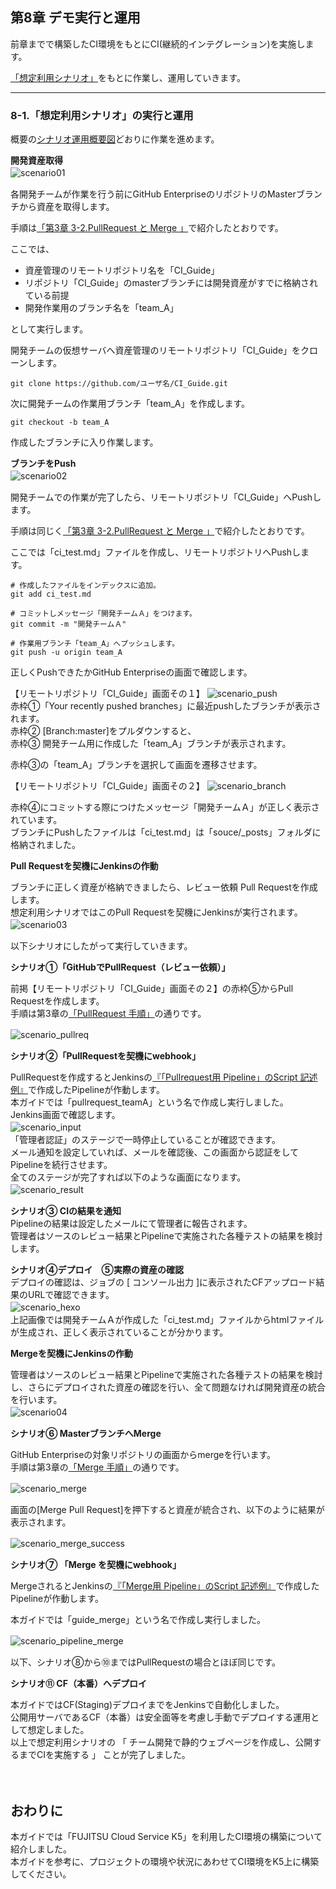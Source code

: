 ## 第8章 デモ実行と運用 <br/>

前章までで構築したCI環境をもとにCI(継続的インテグレーション)を実施します。<br/>

[「想定利用シナリオ」](#scenario)をもとに作業し、運用していきます。<br/>

------------------------------------------------------------------------------------

### 8-1.「想定利用シナリオ」の実行と運用

概要の[シナリオ運用概要図](#ci_02)どおりに作業を進めます。

**開発資産取得**<br/>
![scenario01](./image/scenario01.jpg)
　<br/>

各開発チームが作業を行う前にGitHub EnterpriseのリポジトリのMasterブランチから資産を取得します。<br/>

手順は[「第3章 3-2.PullRequest と Merge 」](#git_function)で紹介したとおりです。<br/>

ここでは、<br/>
- 資産管理のリモートリポジトリ名を「CI_Guide」
- リポジトリ「CI_Guide」のmasterブランチには開発資産がすでに格納されている前提
- 開発作業用のブランチ名を「team_A」<br/>

として実行します。<br/>

開発チームの仮想サーバへ資産管理のリモートリポジトリ「CI_Guide」をクローンします。<br/>

`git clone https://github.com/ユーザ名/CI_Guide.git`<br/>

次に開発チームの作業用ブランチ「team_A」を作成します。<br/>

`git checkout -b team_A`<br/>

作成したブランチに入り作業します。<br/>

**ブランチをPush**<br/>
![scenario02](./image/scenario02.jpg)
　<br/>

開発チームでの作業が完了したら、リモートリポジトリ「CI_Guide」へPushします。<br/>

手順は同じく[「第3章 3-2.PullRequest と Merge 」](#git_function)で紹介したとおりです。<br/>

ここでは「ci_test.md」ファイルを作成し、リモートリポジトリへPushします。

```
# 作成したファイルをインデックスに追加。
git add ci_test.md

# コミットしメッセージ「開発チームＡ」をつけます。
git commit -m "開発チームＡ"

# 作業用ブランチ「team_A」へプッシュします。
git push -u origin team_A
```
正しくPushできたかGitHub Enterpriseの画面で確認します。<br/>

【リモートリポジトリ「CI_Guide」画面その１】
![scenario_push](./image/scenario_push.jpg)
　<br/>
赤枠①「Your recently pushed branches」に最近pushしたブランチが表示されます。<br/>
赤枠② [Branch:master]をプルダウンすると、<br/>
赤枠③ 開発チーム用に作成した「team_A」ブランチが表示されます。<br/>

赤枠③の「team_A」ブランチを選択して画面を遷移させます。<br/>

【リモートリポジトリ「CI_Guide」画面その２】
![scenario_branch](./image/scenario_branch.jpg)
　<br/>

赤枠④にコミットする際につけたメッセージ「開発チームＡ」が正しく表示されています。<br/>
ブランチにPushしたファイルは「ci_test.md」は「souce/_posts」フォルダに格納されました。<br/>

**Pull Requestを契機にJenkinsの作動**<br/>

ブランチに正しく資産が格納できましたら、レビュー依頼 Pull Requestを作成します。<br/>
想定利用シナリオではこのPull Requestを契機にJenkinsが実行されます。<br/>
![scenario03](./image/scenario03.jpg)
　<br/>

以下シナリオにしたがって実行していきます。<br/>

**シナリオ①「GitHubでPullRequest（レビュー依頼）」**<br>

前掲【リモートリポジトリ「CI_Guide」画面その２】の赤枠⑤からPull Requestを作成します。<br/>
手順は第3章の[「PullRequest 手順」](#pullreq)の通りです。<br/>

![scenario_pullreq](./image/scenario_pullreq.jpg)
　<br/>

**シナリオ②「PullRequestを契機にwebhook」**<br>

PullRequestを作成するとJenkinsの[『「Pullrequest用 Pipeline」のScript 記述例』](#script_pullreq)で作成したPipelineが作動します。<br/>
本ガイドでは「pullrequest_teamA」という名で作成し実行しました。<br/>
Jenkins画面で確認します。<br/>
![scenario_input](./image/scenario_input.jpg)
　<br/>
「管理者認証」のステージで一時停止していることが確認できます。<br/>
メール通知を設定していれば、メールを確認後、この画面から認証をしてPipelineを続行させます。<br/>
全てのステージが完了すれば以下のような画面になります。<br/>
![scenario_result](./image/scenario_result.jpg)
　<br/>

**シナリオ③ CIの結果を通知**<br>
Pipelineの結果は設定したメールにて管理者に報告されます。<br/>
管理者はソースのレビュー結果とPipelineで実施された各種テストの結果を検討します。<br/>

**シナリオ④デプロイ　⑤実際の資産の確認**<br>
デプロイの確認は、ジョブの [ コンソール出力 ]に表示されたCFアップロード結果のURLで確認できます。 <br/>
![scenario_hexo](./image/scenario_hexo.jpg)
　<br/>
上記画像では開発チームＡが作成した「ci_test.md」ファイルからhtmlファイルが生成され、正しく表示されていることが分かります。<br/>

**Mergeを契機にJenkinsの作動**<br/>

管理者はソースのレビュー結果とPipelineで実施された各種テストの結果を検討し、さらにデプロイされた資産の確認を行い、全て問題なければ開発資産の統合を行います。<br/>
![scenario04](./image/scenario04.jpg)
　<br/>

**シナリオ⑥ MasterブランチへMerge**<br>

GitHub Enterpriseの対象リポジトリの画面からmergeを行います。<br/>
手順は第3章の[「Merge 手順」](#merge)の通りです。<br/>

![scenario_merge](./image/scenario_merge.jpg)
　<br/>

画面の[Merge Pull Request]を押下すると資産が統合され、以下のように結果が表示されます。<br/>

![scenario_merge_success](./image/scenario_merge_success.jpg)
　<br/>

**シナリオ⑦ 「Merge を契機にwebhook」**<br>

MergeされるとJenkinsの[『「Merge用 Pipeline」のScript 記述例』](#script_merge)で作成したPipelineが作動します。<br/>

本ガイドでは「guide_merge」という名で作成し実行しました。<br/>

![scenario_pipeline_merge](./image/scenario_pipeline_merge.jpg)
　<br/>

以下、シナリオ⑧から⑩まではPullRequestの場合とほぼ同じです。<br/>

**シナリオ⑪ CF（本番）へデプロイ**<br>

本ガイドではCF(Staging)デプロイまでをJenkinsで自動化しました。<br/>
公開用サーバであるCF（本番）は安全面等を考慮し手動でデプロイする運用として想定しました。<br/>
以上で想定利用シナリオの 「 チーム開発で静的ウェブページを作成し、公開するまでCIを実施する 」 ことが完了しました。<br/>

　<br/>

## おわりに<br/>

本ガイドでは「FUJITSU Cloud Service K5」を利用したCI環境の構築について紹介しました。<br/>
本ガイドを参考に、プロジェクトの環境や状況にあわせてCI環境をK5上に構築してください。<br/>

